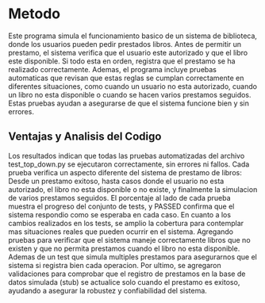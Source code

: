 # Metodo
Este programa simula el funcionamiento basico de un sistema de biblioteca, donde
los usuarios pueden pedir prestados libros. Antes de permitir un prestamo, el
sistema verifica que el usuario este autorizado y que el libro este disponible. Si todo
esta en orden, registra que el prestamo se ha realizado correctamente.
Ademas, el programa incluye pruebas automaticas que revisan que estas reglas se
cumplan correctamente en diferentes situaciones, como cuando un usuario no esta
autorizado, cuando un libro no esta disponible o cuando se hacen varios prestamos
seguidos. Estas pruebas ayudan a asegurarse de que el sistema funcione bien y sin
errores.

## Ventajas y Analisis del Codigo
Los resultados indican que todas las pruebas automatizadas del archivo
test_top_down.py se ejecutaron correctamente, sin errores ni fallos. Cada prueba
verifica un aspecto diferente del sistema de prestamo de libros: Desde un prestamo
exitoso, hasta casos donde el usuario no esta autorizado, el libro no esta disponible
o no existe, y finalmente la simulacion de varios prestamos seguidos. El porcentaje
al lado de cada prueba muestra el progreso del conjunto de tests, y PASSED
confirma que el sistema respondio como se esperaba en cada caso.
En cuanto a los cambios realizados en los tests, se amplio la cobertura para
contemplar mas situaciones reales que pueden ocurrir en el sistema. Agregando
pruebas para verificar que el sistema maneje correctamente libros que no existen y
que no permita prestamos cuando el libro no esta disponible. Ademas de un test que
simula multiples prestamos para asegurarnos que el sistema si registra bien cada
operacion. Por ultimo, se agregaron validaciones para comprobar que el registro de
prestamos en la base de datos simulada (stub) se actualice solo cuando el prestamo
es exitoso, ayudando a asegurar la robustez y confiabilidad del sistema.